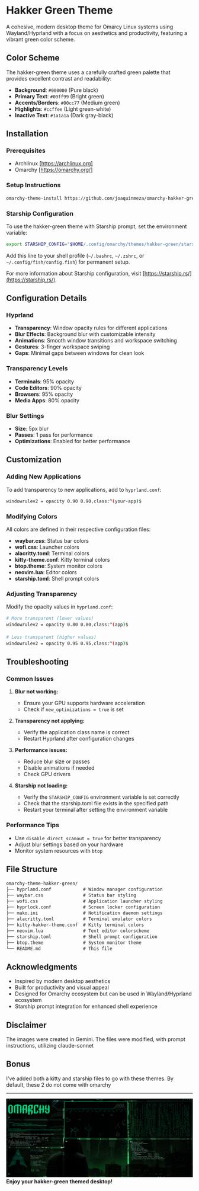 # Hakker Green Theme

A cohesive, modern desktop theme for Omarcy Linux systems using Wayland/Hyprland with a focus on aesthetics and productivity, featuring a vibrant green color scheme.

## Color Scheme

The hakker-green theme uses a carefully crafted green palette that provides excellent contrast and readability:

- **Background**: `#000000` (Pure black)
- **Primary Text**: `#00ff99` (Bright green)
- **Accents/Borders**: `#00cc77` (Medium green)
- **Highlights**: `#ccffee` (Light green-white)
- **Inactive Text**: `#1a1a1a` (Dark gray-black)

## Installation

### Prerequisites
- Archlinux [https://archlinux.org]
- Omarchy [https://omarchy.org/]

### Setup Instructions
```bash
omarchy-theme-install https://github.com/joaquinmeza/omarchy-hakker-green-theme
```

### Starship Configuration
To use the hakker-green theme with Starship prompt, set the environment variable:
```bash
export STARSHIP_CONFIG="$HOME/.config/omarchy/themes/hakker-green/starship.toml"
```

Add this line to your shell profile (`~/.bashrc`, `~/.zshrc`, or `~/.config/fish/config.fish`) for permanent setup.

For more information about Starship configuration, visit [https://starship.rs/](https://starship.rs/).

## Configuration Details

### Hyprland
- **Transparency**: Window opacity rules for different applications
- **Blur Effects**: Background blur with customizable intensity
- **Animations**: Smooth window transitions and workspace switching
- **Gestures**: 3-finger workspace swiping
- **Gaps**: Minimal gaps between windows for clean look

### Transparency Levels
- **Terminals**: 95% opacity
- **Code Editors**: 90% opacity
- **Browsers**: 95% opacity
- **Media Apps**: 80% opacity

### Blur Settings
- **Size**: 5px blur
- **Passes**: 1 pass for performance
- **Optimizations**: Enabled for better performance

## Customization

### Adding New Applications
To add transparency to new applications, add to `hyprland.conf`:
```bash
windowrulev2 = opacity 0.90 0.90,class:^(your-app)$
```

### Modifying Colors
All colors are defined in their respective configuration files:
- **waybar.css**: Status bar colors
- **wofi.css**: Launcher colors
- **alacritty.toml**: Terminal colors
- **kitty-theme.conf**: Kitty terminal colors
- **btop.theme**: System monitor colors
- **neovim.lua**: Editor colors
- **starship.toml**: Shell prompt colors

### Adjusting Transparency
Modify the opacity values in `hyprland.conf`:
```bash
# More transparent (lower values)
windowrulev2 = opacity 0.80 0.80,class:^(app)$

# Less transparent (higher values)
windowrulev2 = opacity 0.95 0.95,class:^(app)$
```

## Troubleshooting

### Common Issues

1. **Blur not working:**
   - Ensure your GPU supports hardware acceleration
   - Check if `new_optimizations = true` is set

2. **Transparency not applying:**
   - Verify the application class name is correct
   - Restart Hyprland after configuration changes

3. **Performance issues:**
   - Reduce blur size or passes
   - Disable animations if needed
   - Check GPU drivers

4. **Starship not loading:**
   - Verify the `STARSHIP_CONFIG` environment variable is set correctly
   - Check that the starship.toml file exists in the specified path
   - Restart your terminal after setting the environment variable

### Performance Tips
- Use `disable_direct_scanout = true` for better transparency
- Adjust blur settings based on your hardware
- Monitor system resources with `btop`

## File Structure
```
omarchy-theme-hakker-green/
├── hyprland.conf            # Window manager configuration
├── waybar.css               # Status bar styling
├── wofi.css                 # Application launcher styling
├── hyprlock.conf            # Screen locker configuration
├── mako.ini                 # Notification daemon settings
├── alacritty.toml           # Terminal emulator colors
├── kitty-hakker-theme.conf  # Kitty terminal colors
├── neovim.lua               # Text editor colorscheme
├── starship.toml            # Shell prompt configuration
├── btop.theme               # System monitor theme
└── README.md                # This file
```

## Acknowledgments

- Inspired by modern desktop aesthetics
- Built for productivity and visual appeal
- Designed for Omarchy ecosystem but can be used in Wayland/Hyprland ecosystem
- Starship prompt integration for enhanced shell experience

## Disclaimer
The images were created in Gemini. The files were modified, with prompt instructions, utilizing claude-sonnet

## Bonus
I've added both a kitty and starship files to go with these themes.  By default, these 2 do not come with omarchy

---
![Screenshot](screenshot-2025-08-18_12-07-35.png)
**Enjoy your hakker-green themed desktop!** 
